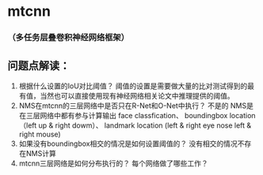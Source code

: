 # mtcnn
### （多任务层叠卷积神经网络框架）
## 问题点解读：
1. 根据什么设置的IoU对比阈值？
阈值的设置是需要做大量的比对测试得到的最有值，当然也可以直接使用现有神经网络相关论文中推理提供的阈值。
2. NMS在mtcnn的三层网络中是否只在R-Net和O-Net中执行？
不是的    NMS是在三层网络中都有参与计算输出 face classfication、 boundingbox location （left up & right dowm）、 landmark location (left & right eye  nose left & right mouse)
3. 如果没有boundingbox相交的情况是如何设置阈值的？
没有相交的情况不存在NMS计算
5. mtcnn三层网络是如何分布执行的？ 每个网络做了哪些工作？   
